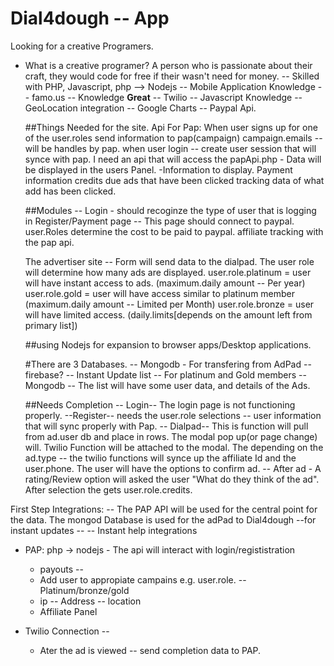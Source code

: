 # Dial4dough -- App

Looking for a creative Programers.
- What is a creative programer? 
	A person who is passionate about their craft, they would code for free if their wasn't need for money.
	-- Skilled with PHP, Javascript, php --> Nodejs
	-- Mobile Application Knowledge
	-- famo.us -- Knowledge **Great**
	-- Twilio -- Javascript Knowledge
	-- GeoLocation integration
	-- Google Charts
	-- Paypal Api.



	##Things Needed for the site.
	Api For Pap:
		When user signs up for one of the user.roles send information to pap(campaign)
		campaign.emails -- will be handles by pap.
		when user login -- create user session that will synce with pap.
		I need an api that will access the papApi.php - Data will be displayed in the users Panel.
		-Information to display.
			Payment information
			credits due
			ads that have been clicked
			tracking data of what add has been clicked.

	##Modules --
		Login - should recoginze the type of user that is logging in
		Register/Payment page -- This page should connect to paypal.
		user.Roles determine the cost to be paid to paypal.
		affiliate tracking with the pap api.


	The advertiser site --
	Form will send data to the dialpad.
	The user role will determine how many ads are displayed.
	user.role.platinum = user will have instant access to ads. (maximum.daily amount -- Per year)
	user.role.gold  = user will have access similar to platinum member (maximum.daily amount -- Limited per Month)
	user.role.bronze = user will have limited access. (daily.limits[depends on the amount left from primary list])


	##using Nodejs for expansion to browser apps/Desktop applications.

	#There are 3 Databases. -- Mongodb - For transfering from AdPad
		-- firebase? -- Instant Update list -- For platinum and Gold members
		-- Mongodb -- The list will have some user data, and details of the Ads.

	##Needs Completion 
	-- Login-- The login page is not functioning properly.
	--Register-- needs the user.role selections
		-- user information that will sync properly with Pap.
	-- Dialpad-- This is function will pull from ad.user db and place in rows. 
		The modal pop up(or page change) will.
		Twilio Function will be attached to the modal. The depending on the ad.type -- the twilio functions will synce up
		the affiliate Id and the user.phone. The user will have the options to confirm ad.
		-- After ad - A rating/Review option will asked the user "What do they think of the ad". After selection the gets user.role.credits.


First Step Integrations:
-- The PAP API will be used for the central point for the data.
	The mongod Database is used for the adPad to Dial4dough --for instant updates  --
	-- Instant help integrations
- PAP: php -> nodejs - The api will interact with login/regististration
	- payouts --
	- Add user to appropiate campains e.g. user.role. --Platinum/bronze/gold
	- ip -- Address -- location
	- Affiliate Panel

- Twilio Connection -- 
	- Ater the ad is viewed -- send completion data to PAP.

	